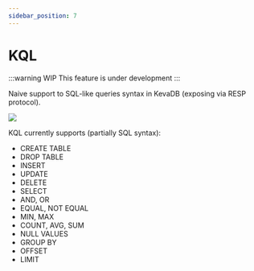 ```yaml
---
sidebar_position: 7
---
```


# KQL

:::warning WIP
This feature is under development
:::

Naive support to SQL-like queries syntax in KevaDB (exposing via RESP protocol).

![](https://user-images.githubusercontent.com/13906546/142739291-e74173ff-c712-4966-b443-0b7a929a30d2.png)

KQL currently supports (partially SQL syntax):
- CREATE TABLE
- DROP TABLE
- INSERT
- UPDATE
- DELETE
- SELECT
- AND, OR
- EQUAL, NOT EQUAL
- MIN, MAX
- COUNT, AVG, SUM
- NULL VALUES
- GROUP BY
- OFFSET
- LIMIT
